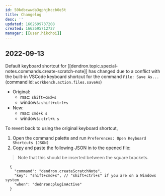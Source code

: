 ```yaml
---
id: 50kdbcwwda3gphjhccb0e5t
title: Changelog
desc: ''
updated: 1662699737208
created: 1662695712727
manager: [[user.hikchoi]]
---
```


## 2022-09-13

Default keyboard shortcut for [[dendron.topic.special-notes.commands.create-scratch-note]] has changed due to a conflict with the built-in VSCode keyboard shortcut for the command `File: Save As...` (command id: `workbench.action.files.saveAs`)

- Original: 
  - mac: `shift+cmd+s`
  - windows: `shift+ctrl+s`
- New:
  - mac: `cmd+k s`
  - windows: `ctrl+k s`

To revert back to using the original keyboard shortcut,

1. Open the command palette and run `Preferences: Open Keyboard Shortcuts (JSON)`
2. Copy and paste the following JSON in to the opened file:
> Note that this should be inserted between the square brackets.
```
  {
    "command": "dendron.createScratchNote",
    "key": "shift+cmd+s", // "shift+ctrl+s" if you are on a Windows system
    "when": "dednron:pluginActive"
  }
```
